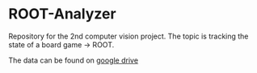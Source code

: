 # ROOT-Analyzer
Repository for the 2nd computer vision project. The topic is tracking the state of a board game -> ROOT.

The data can be found on [google drive](https://drive.google.com/drive/folders/1VrQ98TC5jPmWk1QYr3lUP3SGk_3_AEmx?usp=sharing)

